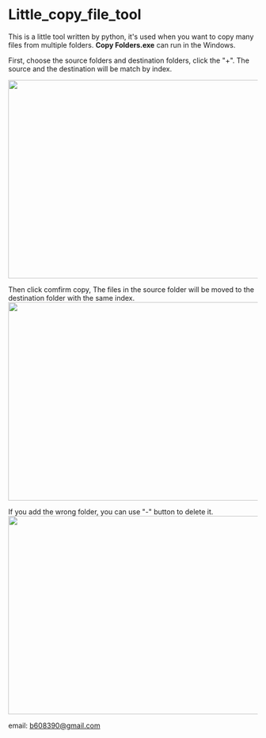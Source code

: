 # Little_copy_file_tool
This is a little tool written by python, it's used when you want to copy many files from multiple folders.
**Copy Folders.exe** can run in the Windows.

First, choose the source folders and destination folders, click the "+".
The source and the destination will be match by index.

<img src = "https://github.com/brian220/Little_copy_file_tool/blob/master/Intro1.png" width = "650" height = "400"/>


Then click comfirm copy, The files in the source folder will be moved to the destination folder with the same index.
<img src = "https://github.com/brian220/Little_copy_file_tool/blob/master/Intro2.png" width = "650" height = "400"/>


If you add the wrong folder, you can use "-" button to delete it.
<img src = "https://github.com/brian220/Little_copy_file_tool/blob/master/Intro3.png" width = "650" height = "400"/>



email: b608390@gmail.com
